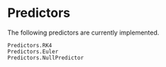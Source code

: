 # Predictors

The following predictors are currently implemented.
```@docs
Predictors.RK4
Predictors.Euler
Predictors.NullPredictor
```
